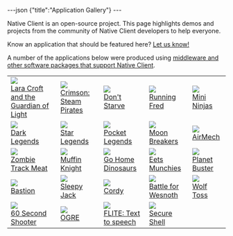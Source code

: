---json {"title":"Application Gallery"} ---

<span id="id1"></span>

Native Client is an open-source project. This page highlights demos and projects from the community of Native Client developers to help everyone.

Know an application that should be featured here? [Let us know!](mailto:salty@gonacl.com)

A number of the applications below were produced using [middleware and other software packages that support Native Client](/docs/native-client/community/middleware/).

  

<table><tbody><tr class="odd"><td><a href="https://chrome.google.com/webstore/detail/lara-croft-and-the-guardi/dcfdbmpeeihbpddkneaploeinlbaaodn"><img src="/docs/native-client/images/lara-croft-guardian.png" /><br />
Lara Croft and the Guardian of Light</a></td><td><a href="https://chrome.google.com/webstore/detail/crimson-steam-pirates/glfbkgkceahodalogdpenjoekbacjfcj?utm_source=chrome-ntp-icon&amp;gl=CA"><img src="/docs/native-client/images/pirates.png" /><br />
Crimson: Steam Pirates</a></td><td><a href="https://chrome.google.com/webstore/detail/hiledapehlkhdehbhppgmekfalnlfajc"><img src="/docs/native-client/images/dontstarve.png" /><br />
Don't Starve</a></td><td><a href="https://chrome.google.com/webstore/detail/amfalcbcdebaemokjapphcfnldiogddk"><img src="/docs/native-client/images/running-fred.png" /><br />
Running Fred</a></td><td><a href="https://chrome.google.com/webstore/detail/oijfbknbncemokdnlboeabbcfhobechi"><img src="/docs/native-client/images/mini-ninjas.png" /><br />
Mini Ninjas</a></td></tr><tr class="even"><td><a href="https://chrome.google.com/webstore/detail/acfbekphmapfjpdkfedomagjpccekhaa"><img src="/docs/native-client/images/dark-legends.png" /><br />
Dark Legends</a></td><td><a href="https://chrome.google.com/webstore/detail/chcaflnbhnoegjedbjaamecefhglfamc"><img src="/docs/native-client/images/star-legends.png" /><br />
Star Legends</a></td><td><a href="https://chrome.google.com/webstore/detail/mhpdbcnfpodnaefldpdohoibdajcfabp"><img src="/docs/native-client/images/pocket-legends.png" /><br />
Pocket Legends</a></td><td><a href="https://chrome.google.com/webstore/detail/jccpdhkmgdfccbdmbggjafpokmgeimnm"><img src="/docs/native-client/images/moonbreakers.png" /><br />
Moon Breakers</a></td><td><a href="https://chrome.google.com/webstore/detail/hdahlabpinmfcemhcbcfoijcpoalfgdn"><img src="/docs/native-client/images/airmech.png" /><br />
AirMech</a></td></tr><tr class="odd"><td><a href="https://chrome.google.com/webstore/detail/jmfhnfnjfdoplkgbkmibfkdjolnemfdk"><img src="/docs/native-client/images/ztm.png" /><br />
Zombie Track Meat</a></td><td><a href="https://chrome.google.com/webstore/detail/ngcgpajmidlcgbkpjaopbcglkjepkbaa"><img src="/docs/native-client/images/muffinknight.png" /><br />
Muffin Knight</a></td><td><a href="https://chrome.google.com/webstore/detail/icefnknicgejiphafapflechfoeelbeo"><img src="/docs/native-client/images/gohomedino.png" /><br />
Go Home Dinosaurs</a></td><td><a href="https://chrome.google.com/webstore/detail/eets-munchies/fbabclodbpdbgmkniaceplmfbaaiondl"><img src="/docs/native-client/images/eets.png" /><br />
Eets Munchies</a></td><td><a href="https://chrome.google.com/webstore/detail/fjjdhchbojobioihbjhbndceeibabpid"><img src="/docs/native-client/images/planet-buster.png" /><br />
Planet Buster</a></td></tr><tr class="even"><td><a href="https://chrome.google.com/webstore/detail/oohphhdkahjlioohbalmicpokoefkgid"><img src="/docs/native-client/images/bastion.png" /><br />
Bastion</a></td><td><a href="https://chrome.google.com/webstore/detail/edjdoaebnejlnjknbkbacepgemnjlmfc"><img src="/docs/native-client/images/sleepy-jack.png" /><br />
Sleepy Jack</a></td><td><a href="https://chrome.google.com/webstore/detail/dgjbkahdllcckjbjijejpmcgkkjpnnfk"><img src="/docs/native-client/images/cordy.png" /><br />
Cordy</a></td><td><a href="https://chrome.google.com/webstore/detail/pobnonecghmlpppkkjpdiiblmakhhldb"><img src="/docs/native-client/images/battle-for-wesnoth.png" /><br />
Battle for Wesnoth</a></td><td><a href="https://chrome.google.com/webstore/detail/pjlncddmdljpioccbmempchonhlifakc"><img src="/docs/native-client/images/wolf-toss.png" /><br />
Wolf Toss</a></td></tr><tr class="odd"><td><a href="https://chrome.google.com/webstore/detail/idnlbhjpainpnikdjnmcmiaombhhchkg"><img src="/docs/native-client/images/sixty-second-shooter.png" /><br />
60 Second Shooter</a></td><td><a href="https://chrome.google.com/webstore/detail/ocpoapiejnpokdojkgjhglijajghikla"><img src="/docs/native-client/images/ogre.jpg" /><br />
OGRE</a></td><td><a href="https://chrome.google.com/webstore/detail/chhkejkkcghanjclmhhpncachhgejoel"><img src="/docs/native-client/images/flite.jpg" /><br />
FLITE: Text to speech</a></td><td><a href="https://chrome.google.com/webstore/detail/secure-shell/pnhechapfaindjhompbnflcldabbghjo"><img src="/docs/native-client/images/secureshell.png" /><br />
Secure Shell</a></td><td> </td></tr></tbody></table>
